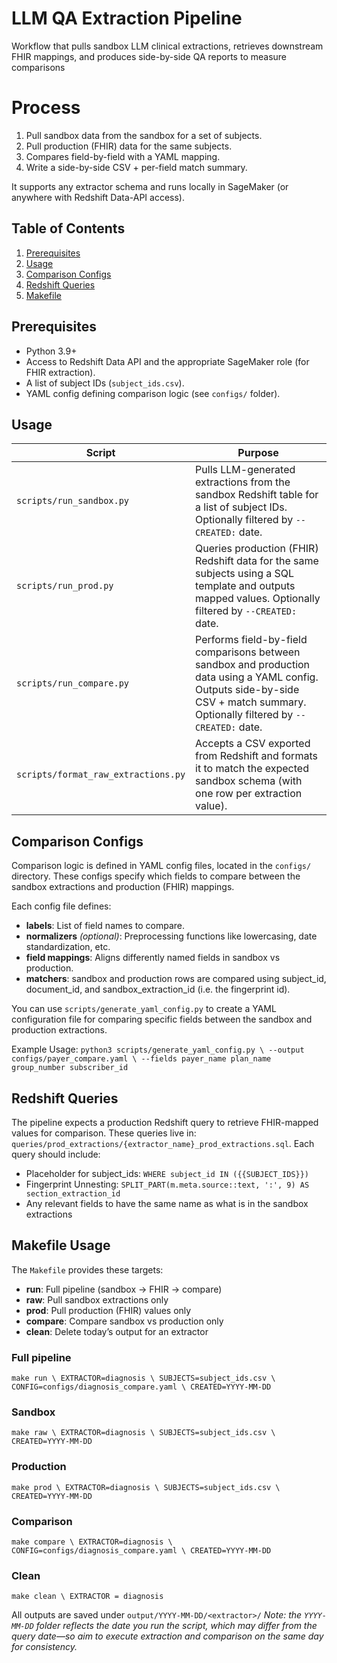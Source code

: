 # LLM QA Extraction Pipeline
Workflow that pulls sandbox LLM clinical extractions, retrieves downstream FHIR mappings, and produces side-by-side QA reports to measure comparisons

# Process
1. Pull sandbox data from the sandbox for a set of subjects.
2. Pull production (FHIR) data for the same subjects.  
3. Compares field-by-field with a YAML mapping.  
4. Write a side-by-side CSV + per-field match summary.

It supports any extractor schema and runs locally in SageMaker (or anywhere with Redshift Data-API access).

## Table of Contents
1. [Prerequisites](#prerequisites)
2. [Usage](#usage)
3. [Comparison Configs](#comparison-configs)  
4. [Redshift Queries](#redshift-queries)  
5. [Makefile](#makefile)

## Prerequisites
- Python 3.9+
- Access to Redshift Data API and the appropriate SageMaker role (for FHIR extraction).
- A list of subject IDs (`subject_ids.csv`).
- YAML config defining comparison logic (see `configs/` folder).

## Usage
| Script                          | Purpose                                                                                          |
|----------------------------------|--------------------------------------------------------------------------------------------------|
| `scripts/run_sandbox.py`         | Pulls LLM-generated extractions from the sandbox Redshift table for a list of subject IDs. Optionally filtered by `--CREATED:` date. |
| `scripts/run_prod.py`            | Queries production (FHIR) Redshift data for the same subjects using a SQL template and outputs mapped values. Optionally filtered by `--CREATED:` date. |
| `scripts/run_compare.py`         | Performs field-by-field comparisons between sandbox and production data using a YAML config. Outputs side-by-side CSV + match summary. Optionally filtered by `--CREATED:` date. |
| `scripts/format_raw_extractions.py` | Accepts a CSV exported from Redshift and formats it to match the expected sandbox schema (with one row per extraction value). |

## Comparison Configs
Comparison logic is defined in YAML config files, located in the `configs/` directory. These configs specify which fields to compare between the sandbox extractions and production (FHIR) mappings.

Each config file defines:
- **labels**: List of field names to compare.
- **normalizers** *(optional)*: Preprocessing functions like lowercasing, date standardization, etc.
- **field mappings**: Aligns differently named fields in sandbox vs production.
- **matchers**: sandbox and production rows are compared using subject_id, document_id, and sandbox_extraction_id (i.e. the fingerprint id).

You can use `scripts/generate_yaml_config.py` to create a YAML configuration file for comparing specific fields between the sandbox and production extractions. 

Example Usage:
`python3 scripts/generate_yaml_config.py \
  --output configs/payer_compare.yaml \
  --fields payer_name plan_name group_number subscriber_id`

## Redshift Queries
The pipeline expects a production Redshift query to retrieve FHIR-mapped values for comparison. These queries live in: `queries/prod_extractions/{extractor_name}_prod_extractions.sql`. Each query should include:

- Placeholder for subject_ids: `WHERE subject_id IN ({{SUBJECT_IDS}})`
- Fingerprint Unnesting: `SPLIT_PART(m.meta.source::text, ':', 9) AS section_extraction_id`
- Any relevant fields to have the same name as what is in the sandbox extractions

## Makefile Usage
The `Makefile` provides these targets:

- **run**: Full pipeline (sandbox → FHIR → compare)  
- **raw**: Pull sandbox extractions only  
- **prod**: Pull production (FHIR) values only  
- **compare**: Compare sandbox vs production only
- **clean**: Delete today’s output for an extractor  

### Full pipeline
`make run \
  EXTRACTOR=diagnosis \
  SUBJECTS=subject_ids.csv \
  CONFIG=configs/diagnosis_compare.yaml \
  CREATED=YYYY-MM-DD`

### Sandbox
`make raw \
  EXTRACTOR=diagnosis \
  SUBJECTS=subject_ids.csv \
  CREATED=YYYY-MM-DD`

### Production
`make prod \
  EXTRACTOR=diagnosis \
  SUBJECTS=subject_ids.csv \
  CREATED=YYYY-MM-DD`

### Comparison
`make compare \
  EXTRACTOR=diagnosis \
  CONFIG=configs/diagnosis_compare.yaml \
  CREATED=YYYY-MM-DD`

### Clean
`make clean \
  EXTRACTOR = diagnosis`

All outputs are saved under `output/YYYY-MM-DD/<extractor>/`
*Note: the `YYYY-MM-DD` folder reflects the date you run the script, which may differ from the query date—so aim to execute extraction and comparison on the same day for consistency.*
